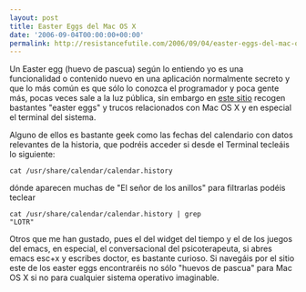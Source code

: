 ```yaml
---
layout: post
title: Easter Eggs del Mac OS X
date: '2006-09-04T00:00:00+00:00'
permalink: http://resistancefutile.com/2006/09/04/easter-eggs-del-mac-os-x/
---
```

<a href="http://www.eeggs.com/tree/1141.html"><img style="float:right; margin:0 0 10px 10px;cursor:pointer; cursor:hand;" src="http://photos1.blogger.com/blogger2/4553/2422/320/small_logo.gif" border="0" alt="" /></a>Un Easter egg (huevo de pascua) según lo entiendo yo es una funcionalidad o contenido nuevo en una aplicación normalmente secreto y que lo más común es que sólo lo conozca el programador y poca gente más, pocas veces sale a la luz pública, sin embargo en <a href="http://www.eeggs.com/tree/1141.html">este sitio</a> recogen bastantes "easter eggs" y trucos relacionados con Mac OS X y en especial el terminal del sistema.

Alguno de ellos es bastante geek como las fechas del calendario con datos relevantes de la historia, que podréis acceder si desde el Terminal tecleáis lo siguiente:

<code>cat /usr/share/calendar/calendar.history</code>

dónde aparecen muchas de "El señor de los anillos" para filtrarlas podéis teclear

<code>cat /usr/share/calendar/calendar.history | grep "LOTR"</code>

Otros que me han gustado, pues el del widget del tiempo y el de los juegos del emacs, en especial, el conversacional del psicoterapeuta, si abres emacs esc+x y escribes doctor, es bastante curioso. Si navegáis por el sitio este de los easter eggs encontraréis no sólo "huevos de pascua" para Mac OS X si no para cualquier sistema operativo imaginable.
